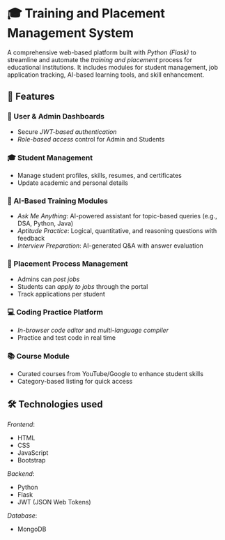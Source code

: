 # 🎓 Training and Placement Management System

A comprehensive web-based platform built with *Python (Flask)* to streamline and automate the *training and placement* process for educational institutions. It includes modules for student management, job application tracking, AI-based learning tools, and skill enhancement.

## 🚀 Features

### 👤 User & Admin Dashboards
- Secure *JWT-based authentication*
- *Role-based access* control for Admin and Students

### 🎓 Student Management
- Manage student profiles, skills, resumes, and certificates
- Update academic and personal details

### 🧠 AI-Based Training Modules
- *Ask Me Anything*: AI-powered assistant for topic-based queries (e.g., DSA, Python, Java)
- *Aptitude Practice*: Logical, quantitative, and reasoning questions with feedback
- *Interview Preparation*: AI-generated Q&A with answer evaluation

### 💼 Placement Process Management
- Admins can *post jobs*
- Students can *apply to jobs* through the portal
- Track applications per student

### 💻 Coding Practice Platform
- *In-browser code editor* and *multi-language compiler*
- Practice and test code in real time

### 📚 Course Module
- Curated courses from YouTube/Google to enhance student skills
- Category-based listing for quick access



## 🛠 Technologies used

*Frontend*:
- HTML
- CSS
- JavaScript
- Bootstrap

*Backend*:
- Python
- Flask
- JWT (JSON Web Tokens)

*Database*:
- MongoDB
